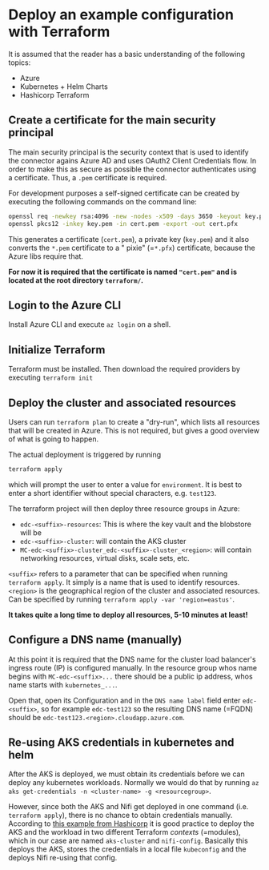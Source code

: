 # Deploy an example configuration with Terraform

It is assumed that the reader has a basic understanding of the following topics:

- Azure
- Kubernetes + Helm Charts
- Hashicorp Terraform

## Create a certificate for the main security principal

The main security principal is the security context that is used to identify the connector agains Azure AD and uses
OAuth2 Client Credentials flow. In order to make this as secure as possible the connector authenticates using a
certificate. Thus, a `.pem` certificate is required.

For development purposes a self-signed certificate can be created by executing the following commands on the command
line:

```bash
openssl req -newkey rsa:4096 -new -nodes -x509 -days 3650 -keyout key.pem -out cert.pem
openssl pkcs12 -inkey key.pem -in cert.pem -export -out cert.pfx
```

This generates a certificate (`cert.pem`), a private key (`key.pem`) and it also converts the `*.pem` certificate to a "
pixie" (=`*.pfx`) certificate, because the Azure libs require that.

**For now it is required that the certificate is named `"cert.pem"` and is located at the root directory `terraform/`.**

## Login to the Azure CLI

Install Azure CLI and execute `az login` on a shell.

## Initialize Terraform

Terraform must be installed. Then download the required providers by executing `terraform init`

## Deploy the cluster and associated resources

Users can run `terraform plan` to create a "dry-run", which lists all resources that will be created in Azure. This is
not required, but gives a good overview of what is going to happen.

The actual deployment is triggered by running

```bash
terraform apply
```

which will prompt the user to enter a value for `environment`. It is best to enter a short identifier without special
characters, e.g. `test123`.

The terraform project will then deploy three resource groups in Azure:

- `edc-<suffix>-resources`: This is where the key vault and the blobstore will be
- `edc-<suffix>-cluster`: will contain the AKS cluster
- `MC-edc-<suffix>-cluster_edc-<suffix>-cluster_<region>`: will contain networking resources, virtual disks, scale
  sets, etc.

`<suffix>` refers to a parameter that can be specified when running `terraform apply`. It simply is a name that is used
to identify resources.
`<region>` is the geographical region of the cluster and associated resources. Can be specified by
running `terraform apply -var 'region=eastus'`.

**It takes quite a long time to deploy all resources, 5-10 minutes at least!**

## Configure a DNS name (manually)

At this point it is required that the DNS name for the cluster load balancer's ingress route (IP) is configured
manually. In the resource group whos name begins with `MC-edc-<suffix>...` there should be a public ip address, whos
name starts with `kubernetes_...`.

Open that, open its Configuration and in the `DNS name label` field enter `edc-<suffix>`, so for example `edc-test123`
so the resulting DNS name (=FQDN)
should be `edc-test123.<region>.cloudapp.azure.com`.

## Re-using AKS credentials in kubernetes and helm

After the AKS is deployed, we must obtain its credentials before we can deploy any kubernetes workloads. Normally we
would do that by running
`az aks get-credentials -n <cluster-name> -g <resourcegroup>`.

However, since both the AKS and Nifi get deployed in one command (i.e. `terraform apply`), there is no chance to obtain
credentials manually. According to
[this example from Hashicorp](https://github.com/hashicorp/terraform-provider-kubernetes/blob/main/_examples/aks/main.tf)
it is good practice to deploy the AKS and the workload in two different Terraform _contexts_ (=modules), which in our
case are named `aks-cluster` and `nifi-config`. Basically this deploys the AKS, stores the credentials in a local
file `kubeconfig` and the deploys Nifi re-using that config. 


